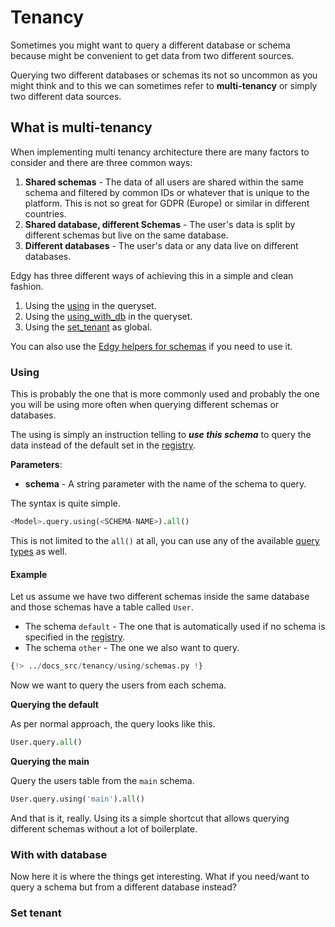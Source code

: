 # Tenancy

Sometimes you might want to query a different database or schema because might be convenient to
get data from two different sources.

Querying two different databases or schemas its not so uncommon as you might think and to this
we can sometimes refer to **multi-tenancy** or simply two different data sources.

## What is multi-tenancy

When implementing multi tenancy architecture there are many factors to consider and there are three common ways:

1. **Shared schemas** - The data of all users are shared within the same schema and filtered by common IDs or whatever that is unique to the platform.
This is not so great for GDPR (Europe) or similar in different countries.
2. **Shared database, different Schemas** - The user's data is split by different schemas but live on the same database.
3. **Different databases** - The user's data or any data live on different databases.

Edgy has three different ways of achieving this in a simple and clean fashion.

1. Using the [using](#using) in the queryset.
2. Using the [using_with_db](#what-is-multi-tenancy) in the queryset.
3. Using the [set_tenant](#set-tenant) as global.

You can also use the [Edgy helpers for schemas][schemas] if you need to use it.

### Using

This is probably the one that is more commonly used and probably the one you will be using more
often when querying different schemas or databases.

The using is simply an instruction telling to ***use this schema*** to query the data instead of
the default set in the [registry][registry].

**Parameters**:

* **schema** - A string parameter with the name of the schema to query.

The syntax is quite simple.

```python
<Model>.query.using(<SCHEMA-NAME>).all()
```

This is not limited to the `all()` at all, you can use any of the available [query types](../queries/queries.md)
as well.

#### Example

Let us assume we have two different schemas inside the same database and those schemas have a table
called `User`.

* The schema `default` - The one that is automatically used if no schema is specified in the [registry][registry].
* The schema `other` - The one we also want to query.

```python
{!> ../docs_src/tenancy/using/schemas.py !}
```

Now we want to query the users from each schema.

**Querying the default**

As per normal approach, the query looks like this.

```python
User.query.all()
```

**Querying the main**

Query the users table from the `main` schema.

```python
User.query.using('main').all()
```

And that is it, really. Using its a simple shortcut that allows querying different schemas
without a lot of boilerplate.

### With with database

Now here it is where the things get interesting. What if you need/want to query a schema but from
a different database instead?

### Set tenant

[registry]: ../registry.md
[schemas]: ../registry.md#schemas
